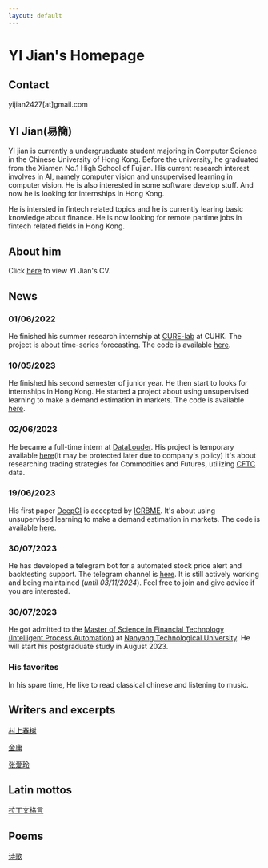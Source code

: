 ```yaml
---
layout: default
---
```

# YI Jian's Homepage

## Contact
yijian2427[at]gmail.com

## YI Jian(易簡)

YI jian is currently a undergruaduate student majoring in Computer Science in the Chinese University of Hong Kong. Before the university, he graduated from the Xiamen No.1 High School of Fujian.
His current research interest involves in AI, namely computer vision and unsupervised learning in computer vision. He is also interested in some software develop stuff. And now he is looking for internships in Hong Kong.

He is intersted in fintech related topics and he is currently learing basic knowledge about finance. He is now looking for remote partime jobs in fintech related fields in Hong Kong.

## About him

Click [here](./src/cv.pdf) to view YI Jian's CV.

## News

### 01/06/2022

He finished his summer research internship at [CURE-lab](https://cure-lab.github.io/) at CUHK. The project is about time-series forecasting. The code is available [here](https://github.com/VEWOXIC/REPO_skeleton).

### 10/05/2023

He finished his second semester of junior year. He then start to looks for internships in Hong Kong. He started a project about using unsupervised learning to make a demand estimation in markets. The code is available [here](https://github.com/LIQiushui2427/DeepCI).

### 02/06/2023

He became a full-time intern at [DataLouder](https://datalouder.com).
His project  is temporary available [here](https://github.com/LIQiushui2427/CoT_Strategy)(It may be protected later due to company's policy) It's about researching trading strategies for Commodities and Futures, utilizing [CFTC](https://www.cftc.gov/MarketReports/CommitmentsofTraders/index.htm) data.

### 19/06/2023

His first paper [DeepCI](./src/DeepCI.pdf) is accepted by [ICRBME](https://www.icrbme.org/).
It's about using unsupervised learning to make a demand estimation in markets. The code is available [here](https://github.com/LIQiushui2427/DeepCI).

### 30/07/2023
He has developed a telegram bot for a automated stock price alert and backtesting support. The telegram channel is [here](https://t.me/beta_datalouder). It is still actively working and being maintained (*until 03/11/2024*). Feel free to join and give advice if you are interested.

### 30/07/2023

He got admitted to the [Master of Science in Financial Technology (Intelligent Process Automation)](https://www.ntu.edu.sg/education/graduate-programme/master-of-science-in-financial-technology) at [Nanyang Technological University](https://www.ntu.edu.sg/). He will start his postgraduate study in August 2023.

### His favorites
In his spare time, He like to read classical chinese and listening to music.

## Writers and excerpts

[村上春树](./pages/Murakami_Haruki.html)

[金庸](./pages/Jin_Yong.html)

[张爱玲](./pages/Zhang_Ailing.html)

## Latin mottos

[拉丁文格言](./pages/latin.html)

## Poems

[诗歌](./pages/poems.html)